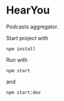 # HearYou

Podcasts aggregator.

Start project with

    npm install

Run with

    npm start

and

    npm start:dev
